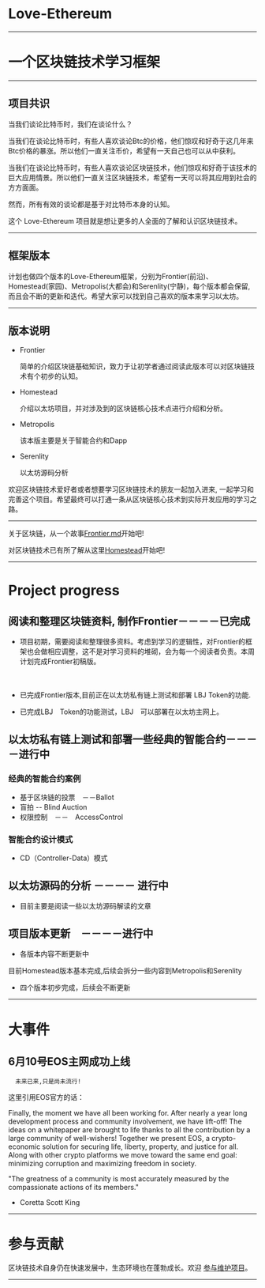 # Love-Ethereum

----------------------------------------------------------------------------------------


# 一个区块链技术学习框架


------------------------------------------------------------------------------------------


## 项目共识

当我们谈论比特币时，我们在谈论什么？

当我们在谈论比特币时，有些人喜欢谈论Btc的价格，他们惊叹和好奇于这几年来Btc价格的暴涨。所以他们一直关注币价，希望有一天自己也可以从中获利。

当我们在谈论比特币时，有些人喜欢谈论区块链技术，他们惊叹和好奇于该技术的巨大应用情景。所以他们一直关注区块链技术，希望有一天可以将其应用到社会的方方面面。

然而，所有有效的谈论都是基于对比特币本身的认知。

这个 Love-Ethereum 项目就是想让更多的人全面的了解和认识区块链技术。

------------------------------------------------------------------------------------------


## 框架版本

计划也做四个版本的Love-Ethereum框架，分别为Frontier(前沿)、Homestead(家园)、Metropolis(大都会)和Serenlity(宁静)，每个版本都会保留,而且会不断的更新和迭代。希望大家可以找到自己喜欢的版本来学习以太坊。


------------------------------------------------------------------------------------------

## 版本说明

* Frontier

  简单的介绍区块链基础知识，致力于让初学者通过阅读此版本可以对区块链技术有个初步的认知。
  
* Homestead

  介绍以太坊项目，并对涉及到的区块链核心技术点进行介绍和分析。

* Metropolis

  该本版主要是关于智能合约和Dapp
  
* Serenlity
  
  以太坊源码分析



欢迎区块链技术爱好者或者想要学习区块链技术的朋友一起加入进来, 一起学习和完善这个项目。希望最终可以打通一条从区块链核心技术到实际开发应用的学习之路。


------------------------------------------------------------------------------------------


关于区块链，从一个故事[Frontier.md](https://github.com/xianfeng92/Love-Ethereum/blob/master/version/Frontier.md)开始吧!

对区块链技术已有所了解从这里[Homestead](https://github.com/xianfeng92/Love-Ethereum/blob/master/version/Homestead.md)开始吧!


-------------------------------------------------------------------------------------------


# Project progress

## 阅读和整理区块链资料, 制作Frontier－－－－已完成

* 项目初期，需要阅读和整理很多资料。考虑到学习的逻辑性，对Frontier的框架也会做相应调整，这不是对学习资料的堆砌，会为每一个阅读者负责。本周计划完成Frontier初稿版。
  
　　
* 已完成Frontier版本,目前正在以太坊私有链上测试和部署 LBJ Token的功能.


* 已完成LBJ　Token的功能测试，LBJ　可以部署在以太坊主网上。


## 以太坊私有链上测试和部署一些经典的智能合约－－－－进行中

### 经典的智能合约案例

* 基于区块链的投票　－－Ballot
* 盲拍 -- Blind Auction
* 权限控制　－－　AccessControl

### 智能合约设计模式

* CD（Controller-Data）模式

## 以太坊源码的分析 －－－－ 进行中

* 目前主要是阅读一些以太坊源码解读的文章


## 项目版本更新　－－－－进行中

* 各版本内容不断更新中

目前Homestead版本基本完成,后续会拆分一些内容到Metropolis和Serenlity

* 四个版本初步完成，后续会不断更新


-------------------------------------------------------------------------------------------


# 大事件

## 6月10号EOS主网成功上线
      
      未来已来,只是尚未流行!

这里引用EOS官方的话：

Finally, the moment we have all been working for. After nearly a year long development process and community involvement, we have lift-off! The ideas on a whitepaper are brought to life thanks to all the contribution by a large community of well-wishers!
Together we present EOS, a crypto-economic solution for securing life, liberty, property, and justice for all. Along with other crypto platforms we move toward the same end goal: minimizing corruption and maximizing freedom in society.

"The greatness of a community is most accurately measured by the compassionate actions of its members." 

- Coretta Scott King

--------------------------------------------------------------------------------------------


# 参与贡献

区块链技术自身仍在快速发展中，生态环境也在蓬勃成长。欢迎 [参与维护项目](https://github.com/xianfeng92/Love-Ethereum/blob/master/contribute.md)。


---------------------------------------------------------------------------------------------















